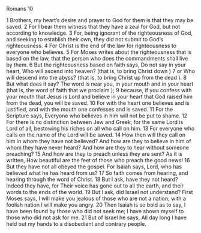 Romans 10

1	Brothers, my heart’s desire and prayer to God for them is that they may be saved.
2	For I bear them witness that they have a zeal for God, but not according to knowledge.
3	For, being ignorant of the righteousness of God, and seeking to establish their own, they did not submit to God’s righteousness.
4	For Christ is the end of the law for righteousness to everyone who believes.
5	For Moses writes about the righteousness that is based on the law, that the person who does the commandments shall live by them.
6	But the righteousness based on faith says, Do not say in your heart, Who will ascend into heaven? (that is, to bring Christ down )
7	or Who will descend into the abyss? (that is, to bring Christ up from the dead ).
8	But what does it say? The word is near you, in your mouth and in your heart (that is, the word of faith that we proclaim );
9	because, if you confess with your mouth that Jesus is Lord and believe in your heart that God raised him from the dead, you will be saved.
10	For with the heart one believes and is justified, and with the mouth one confesses and is saved.
11	For the Scripture says, Everyone who believes in him will not be put to shame.
12	For there is no distinction between Jew and Greek; for the same Lord is Lord of all, bestowing his riches on all who call on him.
13	For everyone who calls on the name of the Lord will be saved.
14	How then will they call on him in whom they have not believed? And how are they to believe in him of whom they have never heard? And how are they to hear without someone preaching?
15	And how are they to preach unless they are sent? As it is written, How beautiful are the feet of those who preach the good news!
16	But they have not all obeyed the gospel. For Isaiah says, Lord, who has believed what he has heard from us?
17	So faith comes from hearing, and hearing through the word of Christ.
18	But I ask, have they not heard? Indeed they have, for Their voice has gone out to all the earth, and their words to the ends of the world.
19	But I ask, did Israel not understand? First Moses says, I will make you jealous of those who are not a nation; with a foolish nation I will make you angry.
20	Then Isaiah is so bold as to say, I have been found by those who did not seek me; I have shown myself to those who did not ask for me.
21	But of Israel he says, All day long I have held out my hands to a disobedient and contrary people.

